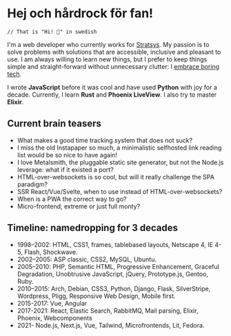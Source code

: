 # Hej och hårdrock för fan!

    // That is "Hi! 🤘" in swedish

I'm a web developer who currently works for [Stratsys](https://stratsys.se). My passion is to solve problems with solutions that are accessible, inclusive and pleasant to use. I am always willing to learn new things, but I prefer to keep things simple and straight-forward without unnecessary clutter: I [embrace boring tech](https://mcfunley.com/choose-boring-technology).

I wrote **JavaScript** before it was cool and have used **Python** with joy for a decade. Currently, I learn **Rust** and **Phoenix LiveView**. I also try to master **Elixir**.

## Current brain teasers

- What makes a good time tracking system that does not suck?
- I miss the old Instapaper so much, a minimalistic selfhosted link reading list would be so nice to have again!
- I love Metalsmith, the pluggable static site generator, but not the Node.js leverage: what if it existed a port?
- HTML-over-websockets is so cool, but will it really challenge the SPA paradigm?
- SSR React/Vue/Svelte, when to use instead of HTML-over-websockets? 
- When is a PWA the correct way to go?
- Micro-frontend, extreme or just full monty?

## Timeline: namedropping for 3 decades

- 1998–⁠2002: HTML, CSS1, frames, tablebased layouts, Netscape 4, IE 4-5, Flash, Shockwave.
- 2002–2005: ⁠ASP classic, CSS2, MySQL, Ubuntu.
- 2005–⁠2010: PHP, Semantic HTML, Progressive Enhancement, Graceful Degradation, Unobtrusive JavaScript, jQuery, Prototype.js, Gentoo, Ruby.
- 2010–2015: Arch, Debian, CSS3, Python, Django, Flask, SilverStripe, Wordpress, ⁠Pligg, Responsive Web Design, Mobile first.
- 2015-2017: Vue, Angular
- 2017-2021: React, Elastic Search, RabbitMQ, Mail parsing, Elixir, Phoenix, Webcomponents
- 2021- Node.js, Next.js, Vue, Tailwind, Microfrontends, Lit, Fedora.

